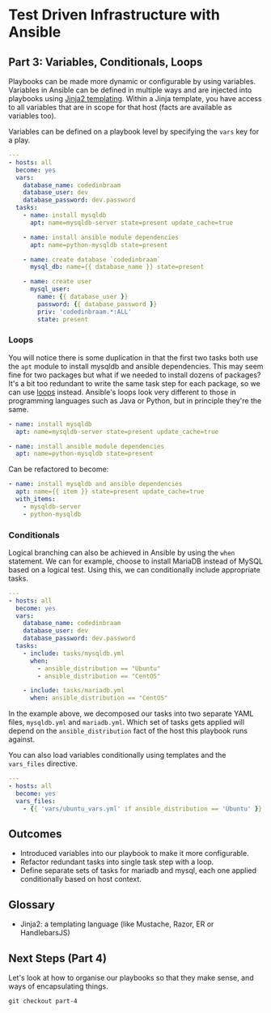 # Test Driven Infrastructure with Ansible

## Part 3: Variables, Conditionals, Loops

Playbooks can be made more dynamic or configurable by using variables. Variables in Ansible can be defined in multiple
ways and are injected into playbooks using [Jinja2
templating](https://docs.ansible.com/ansible/playbooks_variables.html#using-variables-about-jinja2). Within a Jinja
template, you have access to all variables that are in scope for that host (facts are available as variables too). 

Variables can be defined on a playbook level by specifying the `vars` key for a play.

```YAML
---
- hosts: all
  become: yes
  vars:
    database_name: codedinbraam
    database_user: dev
    database_password: dev.password
  tasks:
    - name: install mysqldb
      apt: name=mysqldb-server state=present update_cache=true

    - name: install ansible module dependencies
      apt: name=python-mysqldb state=present

    - name: create database `codedinbraam`
      mysql_db: name={{ database_name }} state=present

    - name: create user
      mysql_user:
        name: {{ database_user }}
        password: {{ database_password }}
        priv: 'codedinbraam.*:ALL'
        state: present
```

### Loops

You will notice there is some duplication in that the first two tasks both use the `apt` module to install mysqldb and
ansible dependencies. This may seem fine for two packages but what if we needed to install dozens of packages? It's a
bit too redundant to write the same task step for each package, so we can use
[loops](https://docs.ansible.com/ansible/playbooks_loops.html) instead. Ansible's loops look very
different to those in programming languages such as Java or Python, but in principle they're the same.

```YAML
- name: install mysqldb
  apt: name=mysqldb-server state=present update_cache=true

- name: install ansible module dependencies
  apt: name=python-mysqldb state=present
```

Can be refactored to become:

```YAML
- name: install mysqldb and ansible dependencies
  apt: name={{ item }} state=present update_cache=true
  with_items:
    - mysqldb-server
    - python-mysqldb
```

### Conditionals

Logical branching can also be achieved in Ansible by using the `when` statement. We can for example, choose to install
MariaDB instead of MySQL based on a logical test. Using this, we can conditionally include appropriate tasks.

```YAML
---
- hosts: all
  become: yes
  vars:
    database_name: codedinbraam
    database_user: dev
    database_password: dev.password
  tasks:
    - include: tasks/mysqldb.yml
      when: 
        - ansible_distribution == "Ubuntu"
        - ansible_distribution == "CentOS"

    - include: tasks/mariadb.yml
      when: ansible_distribution == "CentOS"
```

In the example above, we decomposed our tasks into two separate YAML files, `mysqldb.yml` and `mariadb.yml`. Which set
of tasks gets applied will depend on the `ansible_distribution` fact of the host this playbook runs against.

You can also load variables conditionally using templates and the `vars_files` directive.

```YAML
---
- hosts: all
  become: yes
  vars_files:
    - {{ 'vars/ubuntu_vars.yml' if ansible_distribution == 'Ubuntu' }}
```

## Outcomes

- Introduced variables into our playbook to make it more configurable.
- Refactor redundant tasks into single task step with a loop.
- Define separate sets of tasks for mariadb and mysql, each one applied conditionally based on host context.

## Glossary

- Jinja2: a templating language (like Mustache, Razor, ER or HandlebarsJS)

## Next Steps (Part 4)

Let's look at how to organise our playbooks so that they make sense, and ways of encapsulating things.

```git checkout part-4```

